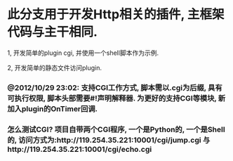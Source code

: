 <h1>此分支用于开发Http相关的插件, 主框架代码与主干相同.</h1>
<p>1, 开发简单的plugin cgi, 并使用一个shell脚本作为示例.</p>
<p>2, 开发简单的静态文件访问plugin.</p>
<h3>@2012/10/29 23:02: 支持CGI工作方式, 脚本需以.cgi为后缀, 具有可执行权限, 脚本头部需要#!声明解释器. 为更好的支持CGI等模块, 新加入plugin的OnTimer回调.</h2>
<h3>怎么测试CGI? 项目自带两个CGI程序, 一个是Python的, 一个是Shell的, 访问方式为:http://119.254.35.221:10001/cgi/jump.cgi 与 http://119.254.35.221:10001/cgi/echo.cgi</h3>
